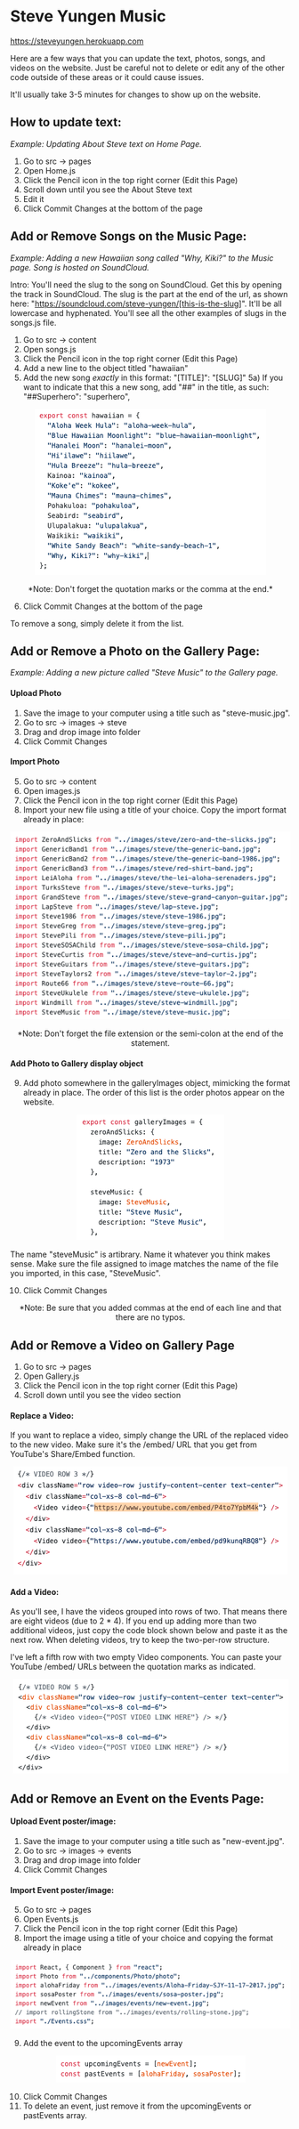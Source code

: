 # Steve Yungen Music
https://steveyungen.herokuapp.com

Here are a few ways that you can update the text, photos, songs, and videos on the website. Just be careful not to delete or edit any of the other code outside of these areas or it could cause issues. 

It'll usually take 3-5 minutes for changes to show up on the website. 

## How to update text:
*Example: Updating About Steve text on Home Page.*

1) Go to src -> pages
2) Open Home.js
3) Click the Pencil icon in the top right corner (Edit this Page)
4) Scroll down until you see the About Steve text
5) Edit it
6) Click Commit Changes at the bottom of the page

## Add or Remove Songs on the Music Page:
*Example: Adding a new Hawaiian song called "Why, Kiki?" to the Music page. Song is hosted on SoundCloud.*

Intro: You'll need the slug to the song on SoundCloud. Get this by opening the track in SoundCloud. The slug is the part at the end of the url, as shown here: "https://soundcloud.com/steve-yungen/[this-is-the-slug]". It'll be all lowercase and hyphenated. You'll see all the other examples of slugs in the songs.js file. 

1) Go to src -> content 
2) Open songs.js
3) Click the Pencil icon in the top right corner (Edit this Page)
4) Add a new line to the object titled "hawaiian"
5) Add the new song *exactly* in this format: "[TITLE]": "[SLUG]"
5a) If you want to indicate that this a new song, add "##" in the title, as such: "##Superhero": "superhero",

  <p align="center">
    <img src="./instructions/add-song.png" alt="Add song" />
  </p>
  <p align=center>*Note: Don't forget the quotation marks or the comma at the end.*</p>

6) Click Commit Changes at the bottom of the page

To remove a song, simply delete it from the list.

## Add or Remove a Photo on the Gallery Page:
*Example: Adding a new picture called "Steve Music" to the Gallery page.*

#### Upload Photo
1) Save the image to your computer using a title such as "steve-music.jpg".
2) Go to src -> images -> steve
3) Drag and drop image into folder
4) Click Commit Changes

#### Import Photo
5) Go to src -> content
6) Open images.js
7) Click the Pencil icon in the top right corner (Edit this Page)
8) Import your new file using a title of your choice. Copy the import format already in place:

  <p align="center">
    <img src="./instructions/import-image2.png" alt="Import image" />
  </p>
  
  <p align=center>*Note: Don't forget the file extension or the semi-colon at the end of the statement.</p>
  
#### Add Photo to Gallery display object
9) Add photo somewhere in the galleryImages object, mimicking the format already in place. The order of this list is the order photos appear on the website.

  <p align="center">
    <img src="./instructions/add-image2.png" alt="Add to gallery" />
  </p>
  
The name "steveMusic" is artibrary. Name it whatever you think makes sense. 
Make sure the file assigned to image matches the name of the file you imported, in this case, "SteveMusic".

10) Click Commit Changes

<p align=center>*Note: Be sure that you added commas at the end of each line and that there are no typos.</p>
    
## Add or Remove a Video on Gallery Page

1) Go to src -> pages
2) Open Gallery.js
3) Click the Pencil icon in the top right corner (Edit this Page)
4) Scroll down until you see the video section

#### Replace a Video:
If you want to replace a video, simply change the URL of the replaced video to the new video. Make sure it's the /embed/ URL that you get from YouTube's Share/Embed function.

  <p align="center">
    <img src="./instructions/replace-video.png" alt="Replace video" />
  </p>

#### Add a Video:
As you'll see, I have the videos grouped into rows of two. That means there are eight videos (due to 2 * 4). If you end up adding more than two additional videos, just copy the code block shown below and paste it as the next row. When deleting videos, try to keep the two-per-row structure. 

I've left a fifth row with two empty Video components. You can paste your YouTube /embed/ URLs between the quotation marks as indicated.

  <p align="center">
    <img src="./instructions/add-video.png" alt="Add video" />
  </p>

## Add or Remove an Event on the Events Page:

#### Upload Event poster/image:
1) Save the image to your computer using a title such as "new-event.jpg".
2) Go to src -> images -> events
3) Drag and drop image into folder
4) Click Commit Changes

#### Import Event poster/image:
5) Go to src -> pages
6) Open Events.js
7) Click the Pencil icon in the top right corner (Edit this Page)
8) Import the image using a title of your choice and copying the format already in place

  <p align="center">
    <img src="./instructions/import-event.png" alt="Import event" />
  </p>

9) Add the event to the upcomingEvents array

  <p align="center">
    <img src="./instructions/add-event.png" alt="Add event" />
  </p>

10) Click Commit Changes
11) To delete an event, just remove it from the upcomingEvents or pastEvents array.
